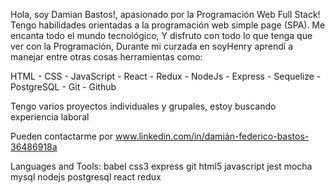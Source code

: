 Hola, soy Damian Bastos!, apasionado por la Programación Web Full Stack!
Tengo habilidades orientadas a la programación web simple page (SPA). Me encanta todo el mundo tecnológico, Y disfruto con todo lo que tenga que ver con la Programación,
Durante mi curzada en soyHenry aprendí a manejar entre otras cosas herramientas como:

HTML - CSS - JavaScript - React - Redux - NodeJs - Express - Sequelize - PostgreSQL - Git - Github

Tengo varios proyectos individuales y grupales, estoy buscando experiencia laboral

Pueden contactarme por www.linkedin.com/in/damián-federico-bastos-36486918a

Languages and Tools:
babel css3 express git html5 javascript jest mocha mysql nodejs postgresql react redux

